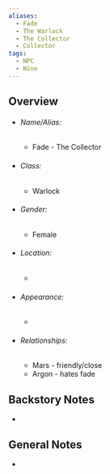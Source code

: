 ```yaml
---
aliases:
  - Fade
  - The Warlock
  - The Collector
  - Collector
tags:
  - NPC
  - Nine
---
```

## Overview
- ###### Name/Alias:  
	- Fade - The Collector
- ###### Class: 
	- Warlock
- ###### Gender: 
	- Female
- ###### Location: 
	- 
- ###### Appearance:
	- 
- ###### Relationships: 
	- Mars - friendly/close
	- Argon - hates fade



## Backstory Notes

- 




## General Notes

- 
